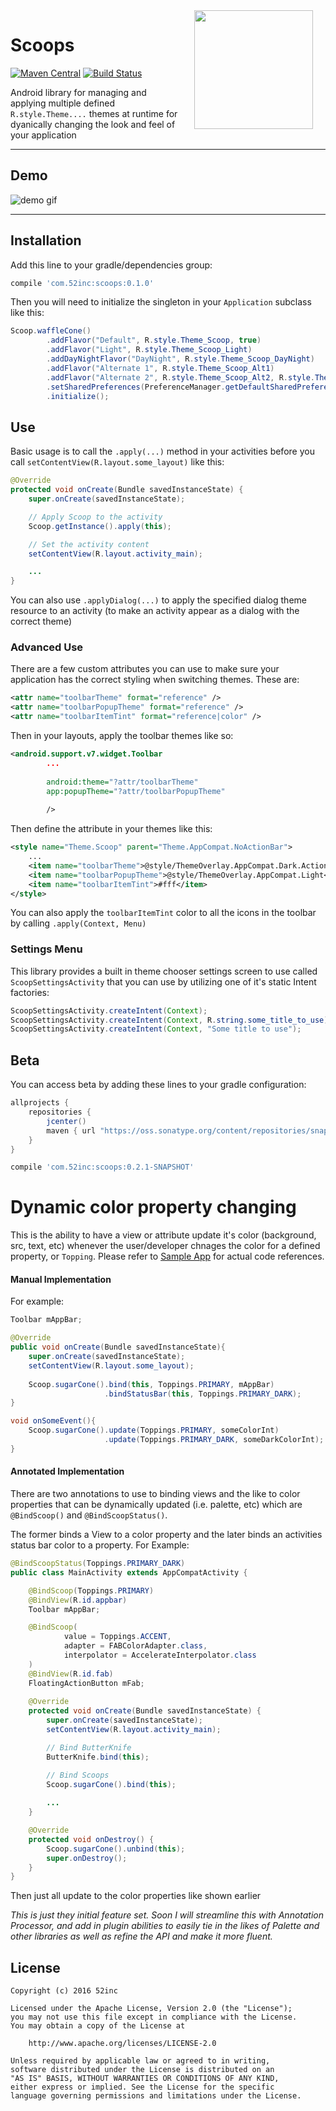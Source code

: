 <img src="art/web_hi_res_512.png" width="190" align="right" hspace="20" />

Scoops
======

[![Maven Central](https://maven-badges.herokuapp.com/maven-central/com.52inc/scoops/badge.svg)](https://maven-badges.herokuapp.com/maven-central/com.52inc/scoops) [![Build Status](https://travis-ci.org/52inc/Scoops.svg?branch=master)](https://travis-ci.org/52inc/Scoops)

Android library for managing and applying multiple defined `R.style.Theme....` themes at runtime for dyanically changing the look and feel of your application

---
## Demo

![demo gif](http://i.imgur.com/5SqjbhL.gif)

--- 
## Installation

Add this line to your gradle/dependencies group:

```groovy
compile 'com.52inc:scoops:0.1.0'
```

Then you will need to initialize the singleton in your `Application` subclass like this:

```java
Scoop.waffleCone()
        .addFlavor("Default", R.style.Theme_Scoop, true)
        .addFlavor("Light", R.style.Theme_Scoop_Light)
        .addDayNightFlavor("DayNight", R.style.Theme_Scoop_DayNight)
        .addFlavor("Alternate 1", R.style.Theme_Scoop_Alt1)
        .addFlavor("Alternate 2", R.style.Theme_Scoop_Alt2, R.style.Theme_Scoop_Al2_Dialog)
        .setSharedPreferences(PreferenceManager.getDefaultSharedPreferences(this))
        .initialize();
```

## Use 

Basic usage is to call the `.apply(...)` method in your activities before you call `setContentView(R.layout.some_layout)` like this:

```java
@Override
protected void onCreate(Bundle savedInstanceState) {
    super.onCreate(savedInstanceState);

    // Apply Scoop to the activity
    Scoop.getInstance().apply(this);

    // Set the activity content
    setContentView(R.layout.activity_main);

    ...
}
```

You can also use `.applyDialog(...)` to apply the specified dialog theme resource to an activity (to make an activity appear as a dialog with the correct theme)

### Advanced Use

There are a few custom attributes you can use to make sure your application has the correct styling when switching themes. These are:

```xml
<attr name="toolbarTheme" format="reference" />
<attr name="toolbarPopupTheme" format="reference" />
<attr name="toolbarItemTint" format="reference|color" />
```

Then in your layouts, apply the toolbar themes like so:

```xml
<android.support.v7.widget.Toolbar
        ...
        
        android:theme="?attr/toolbarTheme"
        app:popupTheme="?attr/toolbarPopupTheme"
        
        />
```

Then define the attribute in your themes like this:


```xml
<style name="Theme.Scoop" parent="Theme.AppCompat.NoActionBar">
	...
    <item name="toolbarTheme">@style/ThemeOverlay.AppCompat.Dark.ActionBar</item>
    <item name="toolbarPopupTheme">@style/ThemeOverlay.AppCompat.Light</item>
    <item name="toolbarItemTint">#fff</item>
</style>
```

You can also apply the `toolbarItemTint` color to all the icons in the toolbar by calling `.apply(Context, Menu)` 

	
### Settings Menu

This library provides a built in theme chooser settings screen to use called `ScoopSettingsActivity` that you can use by utilizing one of it's static Intent factories:

```java
ScoopSettingsActivity.createIntent(Context);
ScoopSettingsActivity.createIntent(Context, R.string.some_title_to_use);
ScoopSettingsActivity.createIntent(Context, "Some title to use");
```

## Beta

You can access beta by adding these lines to your gradle configuration:

```groovy
allprojects {
    repositories {
        jcenter()
        maven { url "https://oss.sonatype.org/content/repositories/snapshots/" }
    }
}
```

```groovy
compile 'com.52inc:scoops:0.2.1-SNAPSHOT'
```

# Dynamic color property changing

This is the ability to have a view or attribute update it's color (background, src, text, etc) whenever the user/developer chnages the color for a defined property, or `Topping`. Please refer to [Sample App](https://github.com/52inc/Scoops/tree/feature-dynamic-color-attr/app/src/main/java/com/ftinc/themeenginetest) for actual code references.

#### Manual Implementation

For example:

```java
Toolbar mAppBar;

@Override
public void onCreate(Bundle savedInstanceState){
	super.onCreate(savedInstanceState);
	setContentView(R.layout.some_layout);
	
	Scoop.sugarCone().bind(this, Toppings.PRIMARY, mAppBar)
					 .bindStatusBar(this, Toppings.PRIMARY_DARK);
}

void onSomeEvent(){
	Scoop.sugarCone().update(Toppings.PRIMARY, someColorInt) 
 					 .update(Toppings.PRIMARY_DARK, someDarkColorInt);
}

```

#### Annotated Implementation
There are two annotations to use to binding views and the like to color properties that can be dynamically updated (i.e. palette, etc) which are `@BindScoop()` and `@BindScoopStatus()`.

The former binds a View to a color property and the later binds an activities status bar color to a property.
For Example:

```java
@BindScoopStatus(Toppings.PRIMARY_DARK)
public class MainActivity extends AppCompatActivity {

    @BindScoop(Toppings.PRIMARY)
    @BindView(R.id.appbar)
    Toolbar mAppBar;

    @BindScoop(
            value = Toppings.ACCENT,
            adapter = FABColorAdapter.class,
            interpolator = AccelerateInterpolator.class
    )
    @BindView(R.id.fab)
    FloatingActionButton mFab;
    
    @Override
    protected void onCreate(Bundle savedInstanceState) {
        super.onCreate(savedInstanceState);
        setContentView(R.layout.activity_main);

        // Bind ButterKnife
        ButterKnife.bind(this);

        // Bind Scoops
        Scoop.sugarCone().bind(this);
		
		...
    }

    @Override
    protected void onDestroy() {
        Scoop.sugarCone().unbind(this);
        super.onDestroy();
    }
}
```

Then just all update to the color properties like shown earlier


_This is just they initial feature set. Soon I will streamline this with Annotation Processor, and add in plugin abilities to easily tie in the likes of Palette and other libraries as well as refine the API and make it more fluent._


## License

	Copyright (c) 2016 52inc

	Licensed under the Apache License, Version 2.0 (the "License");
	you may not use this file except in compliance with the License.
	You may obtain a copy of the License at

		http://www.apache.org/licenses/LICENSE-2.0

	Unless required by applicable law or agreed to in writing,
	software distributed under the License is distributed on an
	"AS IS" BASIS, WITHOUT WARRANTIES OR CONDITIONS OF ANY KIND,
	either express or implied. See the License for the specific
	language governing permissions and limitations under the License.

